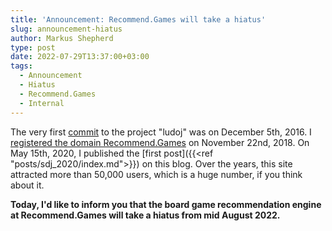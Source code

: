 ```yaml
---
title: 'Announcement: Recommend.Games will take a hiatus'
slug: announcement-hiatus
author: Markus Shepherd
type: post
date: 2022-07-29T13:37:00+03:00
tags:
  - Announcement
  - Hiatus
  - Recommend.Games
  - Internal
---
```


The very first [commit](https://gitlab.com/recommend.games/board-game-scraper/-/commit/d46a0867c24c30e8d8f9d70443dda9a2bc145101) to the project "ludoj" was on December 5th, 2016. I [registered the domain Recommend.Games](https://www.whois.com/whois/recommend.games) on November 22nd, 2018. On May 15th, 2020, I published the [first post]({{<ref "posts/sdj_2020/index.md">}}) on this blog. Over the years, this site attracted more than 50,000 users, which is a huge number, if you think about it.

**Today, I'd like to inform you that the board game recommendation engine at Recommend.Games will take a hiatus from mid August 2022.**
